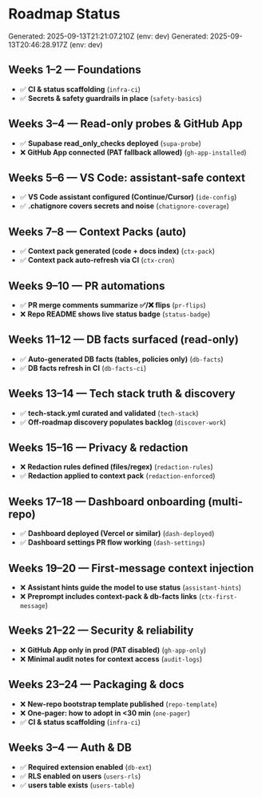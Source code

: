 # Roadmap Status

Generated: 2025-09-13T21:21:07.210Z (env: dev)
Generated: 2025-09-13T20:46:28.917Z (env: dev)

## Weeks 1–2 — Foundations
- ✅ **CI & status scaffolding** (`infra-ci`)
- ✅ **Secrets & safety guardrails in place** (`safety-basics`)

## Weeks 3–4 — Read-only probes & GitHub App
- ✅ **Supabase read_only_checks deployed** (`supa-probe`)
- ❌ **GitHub App connected (PAT fallback allowed)** (`gh-app-installed`)

## Weeks 5–6 — VS Code: assistant-safe context
- ✅ **VS Code assistant configured (Continue/Cursor)** (`ide-config`)
- ✅ **.chatignore covers secrets and noise** (`chatignore-coverage`)

## Weeks 7–8 — Context Packs (auto)
- ✅ **Context pack generated (code + docs index)** (`ctx-pack`)
- ✅ **Context pack auto-refresh via CI** (`ctx-cron`)

## Weeks 9–10 — PR automations
- ✅ **PR merge comments summarize ✅/❌ flips** (`pr-flips`)
- ❌ **Repo README shows live status badge** (`status-badge`)

## Weeks 11–12 — DB facts surfaced (read-only)
- ✅ **Auto-generated DB facts (tables, policies only)** (`db-facts`)
- ✅ **DB facts refresh in CI** (`db-facts-ci`)

## Weeks 13–14 — Tech stack truth & discovery
- ✅ **tech-stack.yml curated and validated** (`tech-stack`)
- ✅ **Off-roadmap discovery populates backlog** (`discover-work`)

## Weeks 15–16 — Privacy & redaction
- ❌ **Redaction rules defined (files/regex)** (`redaction-rules`)
- ✅ **Redaction applied to context pack** (`redaction-enforced`)

## Weeks 17–18 — Dashboard onboarding (multi-repo)
- ✅ **Dashboard deployed (Vercel or similar)** (`dash-deployed`)
- ✅ **Dashboard settings PR flow working** (`dash-settings`)

## Weeks 19–20 — First-message context injection
- ❌ **Assistant hints guide the model to use status** (`assistant-hints`)
- ❌ **Preprompt includes context-pack & db-facts links** (`ctx-first-message`)

## Weeks 21–22 — Security & reliability
- ❌ **GitHub App only in prod (PAT disabled)** (`gh-app-only`)
- ❌ **Minimal audit notes for context access** (`audit-logs`)

## Weeks 23–24 — Packaging & docs
- ❌ **New-repo bootstrap template published** (`repo-template`)
- ❌ **One-pager: how to adopt in <30 min** (`one-pager`)
- ✅ **CI & status scaffolding** (`infra-ci`)

## Weeks 3–4 — Auth & DB
- ✅ **Required extension enabled** (`db-ext`)
- ✅ **RLS enabled on users** (`users-rls`)
- ✅ **users table exists** (`users-table`)
